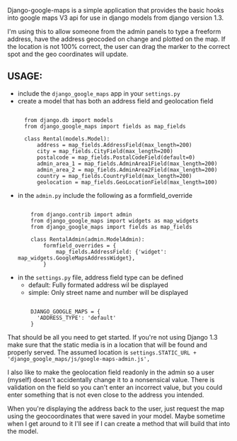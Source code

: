 Django-google-maps is a simple application that provides the basic
hooks into google maps V3 api for use in django models from django
version 1.3.

I'm using this to allow someone from the admin panels to type a
freeform address, have the address geocoded on change and plotted
on the map. If the location is not 100% correct, the user can
drag the marker to the correct spot and the geo coordinates will 
update.

USAGE:
------
- include the `django_google_maps` app in your `settings.py`
- create a model that has both an address field and geolocation field
  <pre><code>
    from django.db import models
    from django_google_maps import fields as map_fields
    
    class Rental(models.Model):
        address = map_fields.AddressField(max_length=200)
        city = map_fields.CityField(max_length=200)
        postalcode = map_fields.PostalCodeField(default=0)
        admin_area_1 = map_fields.AdminArea1Field(max_length=200)
        admin_area_2 = map_fields.AdminArea2Field(max_length=200)
        country = map_fields.CountryField(max_length=200)
        geolocation = map_fields.GeoLocationField(max_length=100)    
  </code></pre>
- in the `admin.py` include the following as a formfield_override
  <pre><code>
      from django.contrib import admin
      from django_google_maps import widgets as map_widgets
      from django_google_maps import fields as map_fields
      
      class RentalAdmin(admin.ModelAdmin):
          formfield_overrides = {
              map_fields.AddressField: {'widget': map_widgets.GoogleMapsAddressWidget},    
          }
  </code></pre>
- in the `settings.py` file, address field type can be defined
  - default: Fully formated address wil be displayed
  - simple: Only street name and number will be displayed
  <pre><code>
      DJANGO_GOOGLE_MAPS = {
        'ADDRESS_TYPE': 'default'
      }
  </code></pre>
  
That should be all you need to get started. If you're not using Django 1.3
make sure that the static media is in a location that will be found and
properly served. The assumed location is `settings.STATIC_URL + 'django_google_maps/js/google-maps-admin.js',`
  
I also like to make the geolocation field readonly in the admin so a user
(myself) doesn't accidentally change it to a nonsensical value. There is
validation on the field so you can't enter an incorrect value, but you could
enter something that is not even close to the address you intended.

When you're displaying the address back to the user, just request the map
using the geocoordinates that were saved in your model. Maybe sometime when
I get around to it I'll see if I can create a method that will build that
into the model. 
